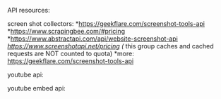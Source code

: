 API resources:

screen shot collectors:
*https://geekflare.com/screenshot-tools-api
*https://www.scrapingbee.com/#pricing
*https://www.abstractapi.com/api/website-screenshot-api
*https://www.screenshotapi.net/pricing  (* this group caches and cached requests are NOT counted to quota)
*more: https://geekflare.com/screenshot-tools-api


youtube api:

youtube embed api:



